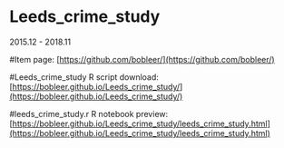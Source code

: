 # Leeds_crime_study
2015.12 - 2018.11

#Item page: [https://github.com/bobleer/](https://github.com/bobleer/)

#Leeds_crime_study R script download: [https://bobleer.github.io/Leeds_crime_study/](https://bobleer.github.io/Leeds_crime_study/)

#leeds_crime_study.r R notebook preview: [https://bobleer.github.io/Leeds_crime_study/leeds_crime_study.html](https://bobleer.github.io/Leeds_crime_study/leeds_crime_study.html)
